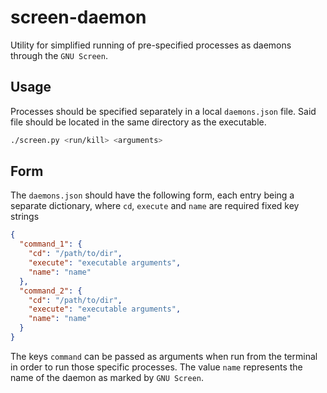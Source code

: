 # screen-daemon
Utility for simplified running of pre-specified processes as daemons through the `GNU Screen`.

## Usage
Processes should be specified separately in a local `daemons.json` file. Said file should be located in the same directory as the executable.

```sh
./screen.py <run/kill> <arguments>
```

## Form
The `daemons.json` should have the following form, each entry being a separate dictionary, where `cd`, `execute` and `name` are required fixed key strings
```json
{
  "command_1": {
    "cd": "/path/to/dir",
    "execute": "executable arguments",
    "name": "name"
  },
  "command_2": {
    "cd": "/path/to/dir",
    "execute": "executable arguments",
    "name": "name"
  }
}
```
The keys `command` can be passed as arguments when run from the terminal in order to run those specific processes. The value `name` represents the name of the daemon as marked by `GNU Screen`.
